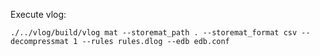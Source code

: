 Execute vlog:

```
./../vlog/build/vlog mat --storemat_path . --storemat_format csv --decompressmat 1 --rules rules.dlog --edb edb.conf
```